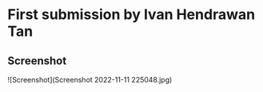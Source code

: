 # First submission by Ivan Hendrawan Tan

## Screenshot
![Screenshot](Screenshot 2022-11-11 225048.jpg)